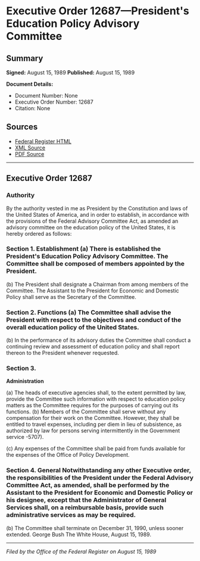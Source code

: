 # Executive Order 12687—President's Education Policy Advisory Committee

## Summary

**Signed:** August 15, 1989
**Published:** August 15, 1989

**Document Details:**
- Document Number: None
- Executive Order Number: 12687
- Citation: None

## Sources
- [Federal Register HTML](https://www.presidency.ucsb.edu/documents/executive-order-12687-presidents-education-policy-advisory-committee)
- [XML Source](None)
- [PDF Source](None)

---

## Executive Order 12687

### Authority

By the authority vested in me as President by the Constitution and laws of the United States of America, and in order to establish, in accordance with the provisions of the Federal Advisory Committee Act, as amended an advisory committee on the education policy of the United States, it is hereby ordered as follows:
### Section 1. Establishment (a) There is established the President's Education Policy Advisory Committee. The Committee shall be composed of members appointed by the President.

(b) The President shall designate a Chairman from among members of the Committee. The Assistant to the President for Economic and Domestic Policy shall serve as the Secretary of the Committee.
### Section 2. Functions (a) The Committee shall advise the President with respect to the objectives and conduct of the overall education policy of the United States.

(b) In the performance of its advisory duties the Committee shall conduct a continuing review and assessment of education policy and shall report thereon to the President whenever requested.
### Section 3.

**Administration**

(a) The heads of executive agencies shall, to the extent permitted by law, provide the Committee such information with respect to education policy matters as the Committee requires for the purposes of carrying out its functions.
(b) Members of the Committee shall serve without any compensation for their work on the Committee. However, they shall be entitled to travel expenses, including per diem in lieu of subsistence, as authorized by law for persons serving intermittently in the Government service -5707).

(c) Any expenses of the Committee shall be paid from funds available for the expenses of the Office of Policy Development.
### Section 4. General Notwithstanding any other Executive order, the responsibilities of the President under the Federal Advisory Committee Act, as amended, shall be performed by the Assistant to the President for Economic and Domestic Policy or his designee, except that the Administrator of General Services shall, on a reimbursable basis, provide such administrative services as may be required.

(b) The Committee shall terminate on December 31, 1990, unless sooner extended.
George Bush
The White House,
August 15, 1989.

---

*Filed by the Office of the Federal Register on August 15, 1989*
